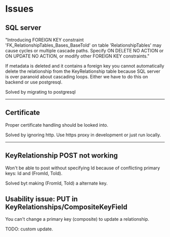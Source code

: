 Issues
=======

## SQL server
"Introducing FOREIGN KEY constraint 'FK_RelationshipTables_Bases_BaseToId' on table 
'RelationshipTables' may cause cycles or multiple cascade paths. Specify ON DELETE NO 
ACTION or ON UPDATE NO ACTION, or modify other FOREIGN KEY constraints."

If metadata is deleted and it contains a foreign key you cannot automatically
delete the relationship from the KeyRelationship table because SQL server is 
over paranoid about cascading loops. Either we have to do this on backend or use postgresql.

Solved by migrating to postgresql

---

## Certificate

Proper certificate handling should be looked into.

Solved by ignoring http. Use https proxy in development or just run locally.

---

## KeyRelationship POST not working

Won't be able to post without specifying Id because of conflicting primary keys:
Id and (FromId, ToId).

Solved byt making (FromId, ToId) a alternate key.

## Usability issue: PUT in KeyRelationships/CompositeKeyField

You can't change a primary key (composite) to update a relationship.

TODO: custom update.